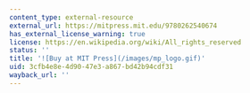 ```yaml
---
content_type: external-resource
external_url: https://mitpress.mit.edu/9780262540674
has_external_license_warning: true
license: https://en.wikipedia.org/wiki/All_rights_reserved
status: ''
title: '![Buy at MIT Press](/images/mp_logo.gif)'
uid: 3cfb4e8e-4d90-47e3-a867-bd42b94cdf31
wayback_url: ''
---
```

